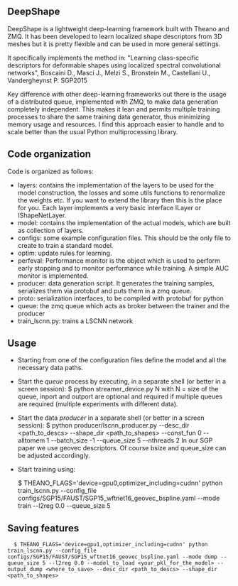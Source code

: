 ## DeepShape
DeepShape is a lightweight deep-learning framework built with Theano and ZMQ.
It has been developed to learn localized shape descriptors from 3D meshes but
it is pretty flexible and can be used in more general settings.

It specifically implements the method in:
  "Learning class-specific descriptors for deformable shapes using 
  localized spectral convolutional networks",
  Boscaini D., Masci J., Melzi S., Bronstein M., Castellani U., Vandergheynst P.
  SGP2015

Key difference with other deep-learning frameworks out there is the usage of 
a distributed queue, implemented with ZMQ, to make data generation
completely independent.
This makes it lean and permits multiple training processes to share the same
training data generator, thus minimizing memory usage and resources.
I find this approach easier to handle and to scale better than the usual 
Python multiprocessing library.

## Code organization
Code is organized as follows:
  - layers:   contains the implementation of the layers to be used for the 
              model construction, the losses and some utils functions to 
              renormalize the weights etc.
              If you want to extend the library then this is the place for you.
              Each layer implements a very basic interface ILayer or
              IShapeNetLayer.
  - model:    contains the implementation of the actual models, which are built
              as collection of layers. 
  - configs:  some example configuration files. This should be the only file
              to create to train a standard model.
  - optim:    update rules for learning. 
  - perfeval: Performance monitor is the object which is used to perform early stopping and
              to monitor performance while training. A simple AUC monitor is
              implemented.
  - producer: data generation script. It generates the training samples,
              serializes them via protobuf and puts them in a zmq queue.
  - proto:    serialization interfaces, to be compiled with protobuf for python
  - queue:    the zmq queue which acts as broker between the trainer and the
              producer
  - train_lscnn.py: trains a LSCNN network

## Usage
  - Starting from one of the configuration files define the model and all the
    necessary data paths.
  - Start the *queue* process by executing, in a separate shell (or better in a
    screen session):
      $ python streamer_device.py N <inport> <outport> with N = size of the queue, inport and outport are optional and required if multiple queues are required (multiple experiments with different data).
  - Start the data *producer* in a separate shell (or better in a screen
    session):
      $ python producer/lscnn_producer.py --desc_dir <path_to_descs> --shape_dir <path_to_shapes> --const_fun 0 --alltomem 1 --batch_size -1 --queue_size 5 --nthreads 2
    In our SGP paper we use geovec descriptors.
    Of course bsize and queue_size can be adjusted accordingly. 
  - Start training using:

      $ THEANO_FLAGS='device=gpu0,optimizer_including=cudnn' python train_lscnn.py --config_file configs/SGP15/FAUST/SGP15_wftnet16_geovec_bspline.yaml --mode train --l2reg 0.0 --queue_size 5

## Saving features
      $ THEANO_FLAGS='device=gpu1,optimizer_including=cudnn' python train_lscnn.py --config_file  configs/SGP15/FAUST/SGP15_wftnet16_geovec_bspline.yaml --mode dump --queue_size 5 --l2reg 0.0 --model_to_load <your_pkl_for_the_model> --output_dump <where_to_save> --desc_dir <path_to_descs> --shape_dir <path_to_shapes>

